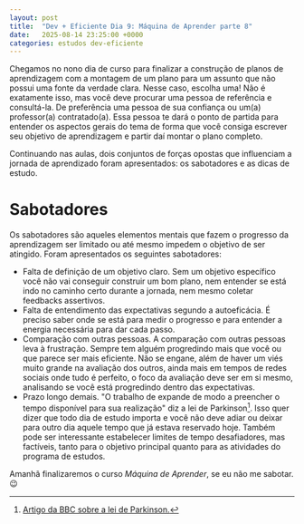 ```yaml
---
layout: post
title:  "Dev + Eficiente Dia 9: Máquina de Aprender parte 8"
date:   2025-08-14 23:25:00 +0000
categories: estudos dev-eficiente
---
```

Chegamos no nono dia de curso para finalizar a construção de planos de aprendizagem com a montagem de um plano para um assunto que não possui uma fonte da verdade clara. Nesse caso, escolha uma! Não é exatamente isso, mas você deve procurar uma pessoa de referência e consultá-la. De preferência uma pessoa de sua confiança ou um(a) professor(a) contratado(a). Essa pessoa te dará o ponto de partida para entender os aspectos gerais do tema de forma que você consiga escrever seu objetivo de aprendizagem e partir daí montar o plano completo.

Continuando nas aulas, dois conjuntos de forças opostas que influenciam a jornada de aprendizado foram apresentados: os sabotadores e as dicas de estudo.

# Sabotadores

Os sabotadores são aqueles elementos mentais que fazem o progresso da aprendizagem ser limitado ou até mesmo impedem o objetivo de ser atingido. Foram apresentados os seguintes sabotadores:
- Falta de definição de um objetivo claro. Sem um objetivo específico você não vai conseguir construir um bom plano, nem entender se está indo no caminho certo durante a jornada, nem mesmo coletar feedbacks assertivos.
- Falta de entendimento das expectativas segundo a autoeficácia. É preciso saber onde se está para medir o progresso e para entender a energia necessária para dar cada passo. 
- Comparação com outras pessoas. A comparação com outras pessoas leva à frustração. Sempre tem alguém progredindo mais que você ou que parece ser mais eficiente. Não se engane, além de haver um viés muito grande na avaliação dos outros, ainda mais em tempos de redes sociais onde tudo é perfeito, o foco da avaliação deve ser em si mesmo, analisando se você está progredindo dentro das expectativas.
- Prazo longo demais. "O trabalho de expande de modo a preencher o tempo disponível para sua realização" diz a lei de Parkinson[^1]. Isso quer dizer que todo dia de estudo importa e você não deve adiar ou deixar para outro dia aquele tempo que já estava reservado hoje. Também pode ser interessante estabelecer limites de tempo desafiadores, mas factíveis, tanto para o objetivo principal quanto para as atividades do programa de estudos.

[^1]: [Artigo da BBC sobre a lei de Parkinson.](https://www.bbc.com/portuguese/geral-52927553)

Amanhã finalizaremos o curso *Máquina de Aprender*, se eu não me sabotar. 😉
